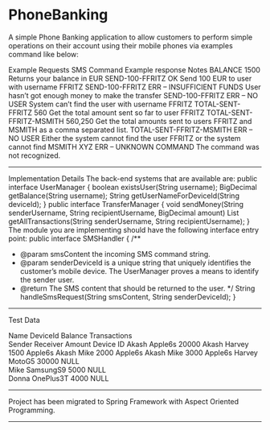 # PhoneBanking
A simple Phone Banking application to allow customers to perform simple operations on their account using their mobile phones via examples command like below:

Example Requests
SMS Command	       Example response           	Notes
BALANCE	                 1500	                      Returns your balance in EUR
SEND-100-FFRITZ	         OK	                      Send 100 EUR to user with username FFRITZ
SEND-100-FFRITZ	         ERR – INSUFFICIENT FUNDS     User hasn’t got enough money to make the transfer
SEND-100-FFRITZ	         ERR – NO USER	              System can’t find the user with username FFRITZ
TOTAL-SENT-FFRITZ        560	                      Get the total amount sent so far to user FFRITZ
TOTAL-SENT-FFRITZ-MSMITH 560,250	              Get the total amounts sent to users FFRITZ and MSMITH as a comma 
                                                      separated list.
TOTAL-SENT-FFRITZ-MSMITH ERR – NO USER	              Either the system cannot find the user FFRITZ or the system cannot 
                                                      find MSMITH
XYZ	                 ERR – UNKNOWN COMMAND	      The command was not recognized.


***********************************************************************************************************

Implementation Details
The back-end systems that are available are:
public interface UserManager {
	boolean existsUser(String username);
	BigDecimal getBalance(String username);
	String getUserNameForDeviceId(String deviceId);
}
public interface TransferManager {
	void sendMoney(String senderUsername, String recipientUsername, BigDecimal amount)
	List<BigDecimal> getAllTransactions(String senderUsername, String recipientUsername); 
}
The module you are implementing should have the following interface entry point:
public interface SMSHandler {
	/**
* @param smsContent the incoming SMS command string.
* @param senderDeviceId is a unique string that uniquely identifies the customer’s mobile device. The UserManager proves a means to identify the sender user.
* @return The SMS content that should be returned to the user.
*/
String handleSmsRequest(String smsContent, String senderDeviceId);
}


***********************************************************************************************
Test Data

Name	DeviceId	Balance	Transactions			
			Sender	Receiver	Amount	Device ID
Akash	Apple6s	20000	Akash	Harvey	1500	Apple6s
			Akash	Mike	2000	Apple6s
			Akash	Mike	3000	Apple6s
Harvey	MotoG5	30000	NULL			
Mike	SamsungS9	5000	NULL			
Donna	OnePlus3T	4000	NULL	

***********************************************************************************************

Project has been migrated to Spring Framework with Aspect Oriented Programming.	

***********************************************************************************************



